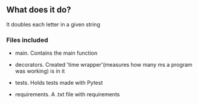 ## What does it do?

It doubles each letter in a given string

### Files included

- main. Contains the main function

- decorators. Created 'time wrapper'(measures how many ms a program was working) is in it

- tests. Holds tests made with Pytest

- requirements. A .txt file with requirements
